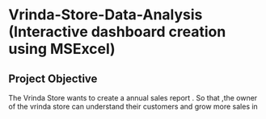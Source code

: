 # Vrinda-Store-Data-Analysis (Interactive dashboard creation using MSExcel)
## Project Objective
The Vrinda Store wants to create a annual sales report . So that ,the owner of the vrinda store can understand their customers and grow more sales in 
